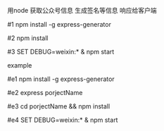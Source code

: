 用node 获取公众号信息 生成签名等信息 响应给客户端

#1 npm install -g express-generator

#2 npm install

#3 SET DEBUG=weixin:* & npm start


example 

#e1 npm install -g express-generator

#e2 express porjectName

#e3 cd porjectName && npm install

#e4 SET DEBUG=weixin:* & npm start

